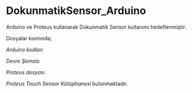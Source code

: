 # DokunmatikSensor_Arduino
Arduino ve Proteus kullanarak Dokunmatik Sensor kullanımı hedeflenmiştir.

Dosyalar kısmında; 

*Arduino kodları*

*Devre Şeması*

*Proteus dosyası*

*Proteus Touch Sensor Kütüphanesi* bulunmaktadır.
